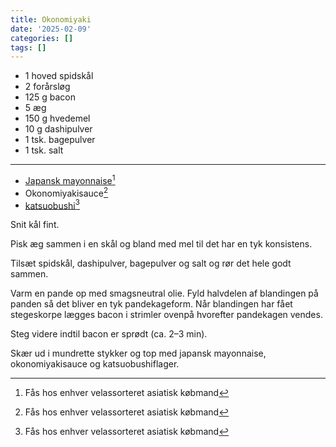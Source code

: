 ```yaml
---
title: Okonomiyaki
date: '2025-02-09'
categories: []
tags: []
---
```


* 1 hoved spidskål
* 2 forårsløg
* 125 g bacon
* 5 æg
* 150 g hvedemel
* 10 g dashipulver
* 1 tsk. bagepulver
* 1 tsk. salt

---

* [Japansk mayonnaise](https://www.kewpie.com/en/products/mayonnaise/)[^1]
* Okonomiyakisauce[^1]
* [katsuobushi](https://da.wikipedia.org/wiki/Katsuobushi)[^1]

Snit kål fint.

Pisk æg sammen i en skål og bland med mel til det har en tyk konsistens.

Tilsæt spidskål, dashipulver, bagepulver og salt og rør det hele godt sammen.

Varm en pande op med smagsneutral olie. Fyld halvdelen af blandingen på panden så det bliver en tyk pandekageform. Når
blandingen har fået stegeskorpe lægges bacon i strimler ovenpå hvorefter pandekagen vendes.

Steg videre indtil bacon er sprødt (ca. 2–3 min).

Skær ud i mundrette stykker og top med japansk mayonnaise, okonomiyakisauce og katsuobushiflager.

[^1]: Fås hos enhver velassorteret asiatisk købmand
